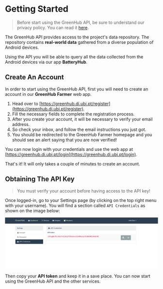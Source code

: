 # Getting Started

> Before start using the GreenHub API, be sure to understand our privacy policy. You can read it [here](https://greenhubproject.org/privacy).

The GreenHub API provides access to the project's data repository. The repository contains **real-world data** gathered from a diverse population of Android devices.

Using the API you will be able to query all the data collected from the Android devices via our app **BatteryHub**.

## Create An Account

In order to start using the GreenHub API, first you will need to create an account in our **GreenHub Farmer** web app.

1. Head over to [https://greenhub.di.ubi.pt/register](https://greenhub.di.ubi.pt/register).
2. Fill the necessary fields to complete the registration process.
3. After you create your account, it will be necessary to verify your email address.
4. So check your inbox, and follow the email instructions you just got.
5. You should be redirected to the GreenHub Farmer homepage and you should see an alert saying that you are now verified!

You can now login with your credentials and use the web app at [https://greenhub.di.ubi.pt/login](https://greenhub.di.ubi.pt/login).

That's it! It will only takes a couple of minutes to create an account.


## Obtaining The API Key

> You must verify your account before having access to the API key!

Once logged-in, go to your Settings page (by clicking on the top right menu with your username). You will find a section called `API Credentials` as shown on the image below:

![alt text](/images/api-token.jpg "API Credentials")

Then copy your **API token** and keep it in a save place. You can now start using the GreenHub API and the other services.